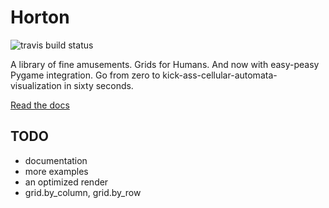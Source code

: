 Horton
======

![travis build status](https://travis-ci.org/agentultra/Horton.png)

A library of fine amusements. Grids for Humans. And now with
easy-peasy Pygame integration. Go from zero to
kick-ass-cellular-automata-visualization in sixty seconds.

[Read the docs](https://horton.readthedocs.org/en/latest/ "Read the Horton documentation")

TODO
----

- documentation
- more examples
- an optimized render
- grid.by_column, grid.by_row
